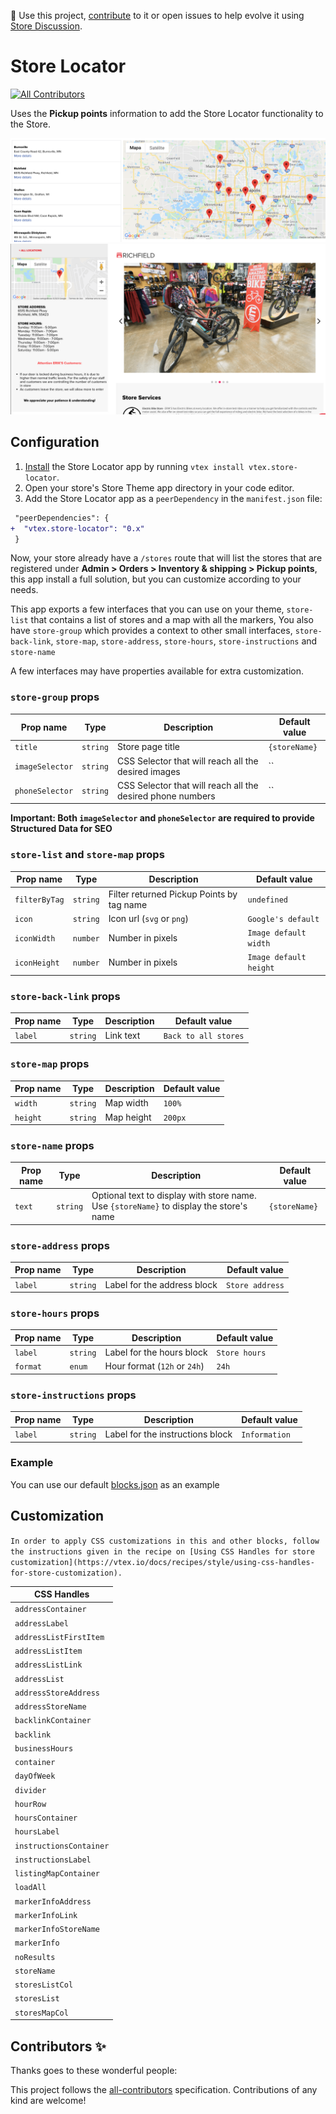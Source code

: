 📢 Use this project, [contribute](https://github.com/{OrganizationName}/{AppName}) to it or open issues to help evolve it using [Store Discussion](https://github.com/vtex-apps/store-discussion).

# Store Locator

<!-- DOCS-IGNORE:start -->
<!-- ALL-CONTRIBUTORS-BADGE:START - Do not remove or modify this section -->

[![All Contributors](https://img.shields.io/badge/all_contributors-0-orange.svg?style=flat-square)](#contributors-)

<!-- ALL-CONTRIBUTORS-BADGE:END -->
<!-- DOCS-IGNORE:end -->

Uses the **Pickup points** information to add the Store Locator functionality to the Store.

![List](./images/store-list.png)
![Detail](./images/store-detail.png)

## Configuration

1. [Install](https://vtex.io/docs/recipes/development/installing-an-app/) the Store Locator app by running `vtex install vtex.store-locator`.
2. Open your store's Store Theme app directory in your code editor.
3. Add the Store Locator app as a `peerDependency` in the `manifest.json` file:

```diff
 "peerDependencies": {
+  "vtex.store-locator": "0.x"
 }
```

Now, your store already have a `/stores` route that will list the stores that are registered under **Admin > Orders > Inventory & shipping > Pickup points**, this app install a full solution, but you can customize according to your needs.

This app exports a few interfaces that you can use on your theme, `store-list` that contains a list of stores and a map with all the markers,
You also have `store-group` which provides a context to other small interfaces, `store-back-link`, `store-map`, `store-address`, `store-hours`, `store-instructions` and `store-name`

A few interfaces may have properties available for extra customization.

### `store-group` props

| Prop name       | Type     | Description                                                | Default value |
| --------------- | -------- | ---------------------------------------------------------- | ------------- |
| `title`         | `string` | Store page title                                           | `{storeName}` |
| `imageSelector` | `string` | CSS Selector that will reach all the desired images        | ``            |
| `phoneSelector` | `string` | CSS Selector that will reach all the desired phone numbers | ``            |

**Important: Both `imageSelector` and `phoneSelector` are required to provide Structured Data for SEO**

### `store-list` and `store-map` props

| Prop name     | Type     | Description                               | Default value          |
| ------------- | -------- | ----------------------------------------- | ---------------------- |
| `filterByTag` | `string` | Filter returned Pickup Points by tag name | `undefined`            |
| `icon`        | `string` | Icon url (`svg` or `png`)                 | `Google's default`     |
| `iconWidth`   | `number` | Number in pixels                          | `Image default width`  |
| `iconHeight`  | `number` | Number in pixels                          | `Image default height` |

### `store-back-link` props

| Prop name | Type     | Description | Default value        |
| --------- | -------- | ----------- | -------------------- |
| `label`   | `string` | Link text   | `Back to all stores` |

### `store-map` props

| Prop name | Type     | Description | Default value |
| --------- | -------- | ----------- | ------------- |
| `width`   | `string` | Map width   | `100%`        |
| `height`  | `string` | Map height  | `200px`       |

### `store-name` props

| Prop name | Type     | Description                                                                             | Default value |
| --------- | -------- | --------------------------------------------------------------------------------------- | ------------- |
| `text`    | `string` | Optional text to display with store name. Use `{storeName}` to display the store's name | `{storeName}` |

### `store-address` props

| Prop name | Type     | Description                 | Default value   |
| --------- | -------- | --------------------------- | --------------- |
| `label`   | `string` | Label for the address block | `Store address` |

### `store-hours` props

| Prop name | Type     | Description                  | Default value |
| --------- | -------- | ---------------------------- | ------------- |
| `label`   | `string` | Label for the hours block    | `Store hours` |
| `format`  | `enum`   | Hour format (`12h` or `24h`) | `24h`         |

### `store-instructions` props

| Prop name | Type     | Description                      | Default value |
| --------- | -------- | -------------------------------- | ------------- |
| `label`   | `string` | Label for the instructions block | `Information` |

### Example

You can use our default [blocks.json](https://github.com/vtex-apps/store-locator/blob/master/store/blocks.json) as an example

## Customization

`In order to apply CSS customizations in this and other blocks, follow the instructions given in the recipe on [Using CSS Handles for store customization](https://vtex.io/docs/recipes/style/using-css-handles-for-store-customization).`

| CSS Handles             |
| ----------------------- |
| `addressContainer`      |
| `addressLabel`          |
| `addressListFirstItem`  |
| `addressListItem`       |
| `addressListLink`       |
| `addressList`           |
| `addressStoreAddress`   |
| `addressStoreName`      |
| `backlinkContainer`     |
| `backlink`              |
| `businessHours`         |
| `container`             |
| `dayOfWeek`             |
| `divider`               |
| `hourRow`               |
| `hoursContainer`        |
| `hoursLabel`            |
| `instructionsContainer` |
| `instructionsLabel`     |
| `listingMapContainer`   |
| `loadAll`               |
| `markerInfoAddress`     |
| `markerInfoLink`        |
| `markerInfoStoreName`   |
| `markerInfo`            |
| `noResults`             |
| `storeName`             |
| `storesListCol`         |
| `storesList`            |
| `storesMapCol`          |

<!-- DOCS-IGNORE:start -->

## Contributors ✨

Thanks goes to these wonderful people:

<!-- ALL-CONTRIBUTORS-LIST:START - Do not remove or modify this section -->
<!-- prettier-ignore-start -->
<!-- markdownlint-disable -->
<!-- markdownlint-enable -->
<!-- prettier-ignore-end -->

<!-- ALL-CONTRIBUTORS-LIST:END -->

This project follows the [all-contributors](https://github.com/all-contributors/all-contributors) specification. Contributions of any kind are welcome!

<!-- DOCS-IGNORE:end -->
